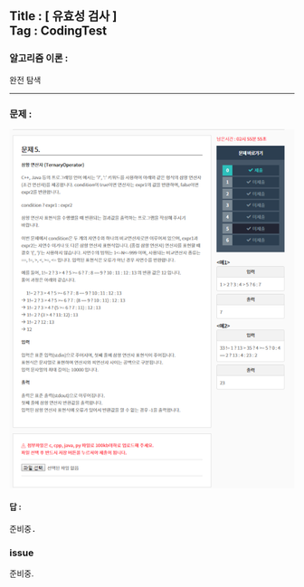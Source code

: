 
## Title : [ 유효성 검사 ] <br/> Tag : CodingTest

### 알고리즘 이론 :
완전 탐색

<hr>

### 문제 :
![MIDAS](/contents/midas-challenge/문제/5.png)


#### 답 :
<pre>
준비중.
</pre>

### issue
준비중.
